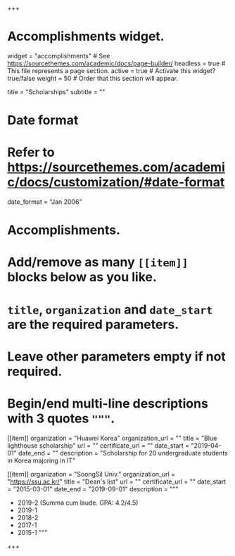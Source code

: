 +++
# Accomplishments widget.
widget = "accomplishments"  # See https://sourcethemes.com/academic/docs/page-builder/
headless = true  # This file represents a page section.
active = true  # Activate this widget? true/false
weight = 50  # Order that this section will appear.

title = "Scholarships"
subtitle = ""

# Date format
#   Refer to https://sourcethemes.com/academic/docs/customization/#date-format
date_format = "Jan 2006"

# Accomplishments.
#   Add/remove as many `[[item]]` blocks below as you like.
#   `title`, `organization` and `date_start` are the required parameters.
#   Leave other parameters empty if not required.
#   Begin/end multi-line descriptions with 3 quotes `"""`.

[[item]]
  organization = "Huawei Korea"
  organization_url = ""
  title = "Blue lighthouse scholarship"
  url = ""
  certificate_url = ""
  date_start = "2019-04-01"
  date_end = ""
  description = "Scholarship for 20 undergraduate students in Korea majoring in IT"

[[item]]
  organization = "SoongSil Univ."
  organization_url = "https://ssu.ac.kr/"
  title = "Dean's list"
  url = ""
  certificate_url = ""
  date_start = "2015-03-01"
  date_end = "2019-09-01"
  description = """
  * 2019-2 (Summa cum laude. GPA: 4.2/4.5)
  * 2019-1
  * 2018-2
  * 2017-1
  * 2015-1
  """

+++

